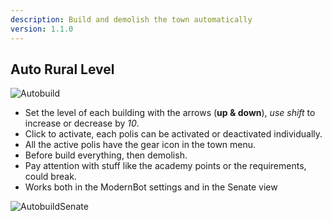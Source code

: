 ```yaml
---
description: Build and demolish the town automatically
version: 1.1.0
---
```


## Auto Rural Level

![Autobuild](./images/autobuild.png 'autobuild')

-   Set the level of each building with the arrows (**up & down**), _use shift_ to increase or decrease by _10_.
-   Click to activate, each polis can be activated or deactivated individually.
-   All the active polis have the gear icon in the town menu.
-   Before build everything, then demolish.
-   Pay attention with stuff like the academy points or the requirements, could break.
-   Works both in the ModernBot settings and in the Senate view

![AutobuildSenate](./images/autobuild_senate.png 'autobuild_sentate')
